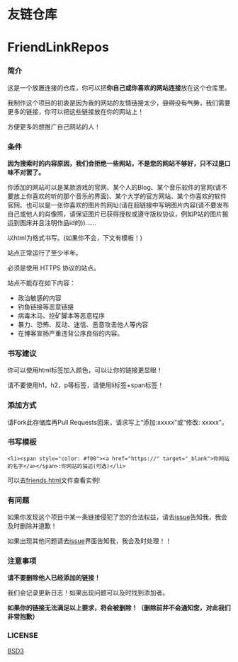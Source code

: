 # 友链仓库
# FriendLinkRepos

### 简介

这是一个放置连接的仓库，你可以把**你自己或你喜欢的网站连接**放在这个仓库里。

我制作这个项目的初衷是因为我的网站的友情链接太少，~~显得没有气势~~，我们需要更多的链接，你可以把这些链接放在你的网站上！

方便更多的想推广自己网站的人！

### 条件

**因为搜索时的内容原因，我们会拒绝一些网站，不是您的网站不够好，只不过是口味不对罢了。**

你添加的网站可以是某款游戏的官网、某个人的Blog、某个音乐软件的官网(请不要放上你喜欢的听的那个音乐的界面)、某个大学的官方网站、某个你喜欢的软件官网、也可以是一张你喜欢的图片的网址(请在超链接中写明图片内容(请不要发布自己或他人的肖像照，请保证图片已获得授权或遵守版权协议，例如P站的图片搬运到图床并且注明作品id的))……

以html为格式书写。(如果你不会，下文有模板！)

站点正常运行了至少半年。

必须是使用 HTTPS 协议的站点。

站点不能存在如下内容：

- 政治敏感的内容
- 钓鱼链接等恶意链接
- 病毒木马、挖矿脚本等恶意程序
- 暴力、恐怖、反动、迷信、恶意攻击他人等内容
- 在博客宣扬严重违背公序良俗的内容。

### 书写建议

你可以使用html标签加入颜色，可以让你的链接更显眼！

请不要使用h1，h2，p等标签，请使用li标签+span标签！

### 添加方式

请Fork此存储库再Pull Requests回来，请求写上“添加:xxxxx”或“修改: xxxxx”。

### 书写模板

```
<li><span style="color: #f00"><a href="https://" target="_blank">你网站的名字</a></span>:你网站的描述(可选)</li>
```

可以去[friends.html](./friends.html)文件查看实例!

### 有问题

如果你发现这个项目中某一条链接侵犯了您的合法权益，请去[issue](https://github.com/ZiChenStudio/FriendLinkRepos/issues)告知我，我会及时删除并道歉！

如果出现其他问题请去[issue](https://github.com/ZiChenStudio/FriendLinkRepos/issues)界面告知我，我会及时处理！！

### 注意事项

**请不要删除他人已经添加的链接！**

我们会记录更新日志！如果出现问题可以及时找到添加者。

**如果你的链接无法满足以上要求，将会被删除！（删除前并不会通知您，对此我们非常抱歉）**

### LICENSE
[BSD3](./LICENSE)
